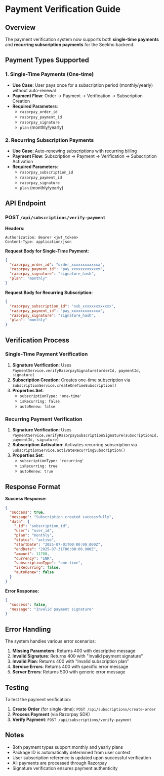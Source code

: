 # Payment Verification Guide

## Overview
The payment verification system now supports both **single-time payments** and **recurring subscription payments** for the Seekho backend.

## Payment Types Supported

### 1. Single-Time Payments (One-time)
- **Use Case**: User pays once for a subscription period (monthly/yearly) without auto-renewal
- **Payment Flow**: Order → Payment → Verification → Subscription Creation
- **Required Parameters**:
  - `razorpay_order_id`
  - `razorpay_payment_id` 
  - `razorpay_signature`
  - `plan` (monthly/yearly)

### 2. Recurring Subscription Payments
- **Use Case**: Auto-renewing subscriptions with recurring billing
- **Payment Flow**: Subscription → Payment → Verification → Subscription Activation
- **Required Parameters**:
  - `razorpay_subscription_id`
  - `razorpay_payment_id`
  - `razorpay_signature`
  - `plan` (monthly/yearly)

## API Endpoint

### POST `/api/subscriptions/verify-payment`

**Headers:**
```
Authorization: Bearer <jwt_token>
Content-Type: application/json
```

**Request Body for Single-Time Payment:**
```json
{
  "razorpay_order_id": "order_xxxxxxxxxxxxx",
  "razorpay_payment_id": "pay_xxxxxxxxxxxxx",
  "razorpay_signature": "signature_hash",
  "plan": "monthly"
}
```

**Request Body for Recurring Subscription:**
```json
{
  "razorpay_subscription_id": "sub_xxxxxxxxxxxxx",
  "razorpay_payment_id": "pay_xxxxxxxxxxxxx", 
  "razorpay_signature": "signature_hash",
  "plan": "monthly"
}
```

## Verification Process

### Single-Time Payment Verification
1. **Signature Verification**: Uses `PaymentService.verifyRazorpaySignature(orderId, paymentId, signature)`
2. **Subscription Creation**: Creates one-time subscription via `SubscriptionService.createOneTimeSubscription()`
3. **Properties Set**:
   - `subscriptionType: 'one-time'`
   - `isRecurring: false`
   - `autoRenew: false`

### Recurring Payment Verification  
1. **Signature Verification**: Uses `PaymentService.verifyRazorpaySubscriptionSignature(subscriptionId, paymentId, signature)`
2. **Subscription Activation**: Activates recurring subscription via `SubscriptionService.activateRecurringSubscription()`
3. **Properties Set**:
   - `subscriptionType: 'recurring'`
   - `isRecurring: true`
   - `autoRenew: true`

## Response Format

**Success Response:**
```json
{
  "success": true,
  "message": "Subscription created successfully",
  "data": {
    "_id": "subscription_id",
    "user": "user_id",
    "plan": "monthly",
    "status": "active",
    "startDate": "2025-07-01T00:00:00.000Z",
    "endDate": "2025-07-31T00:00:00.000Z",
    "amount": 11700,
    "currency": "INR",
    "subscriptionType": "one-time",
    "isRecurring": false,
    "autoRenew": false
  }
}
```

**Error Response:**
```json
{
  "success": false,
  "message": "Invalid payment signature"
}
```

## Error Handling

The system handles various error scenarios:

1. **Missing Parameters**: Returns 400 with descriptive message
2. **Invalid Signature**: Returns 400 with "Invalid payment signature" 
3. **Invalid Plan**: Returns 400 with "Invalid subscription plan"
4. **Service Errors**: Returns 400 with specific error message
5. **Server Errors**: Returns 500 with generic error message

## Testing

To test the payment verification:

1. **Create Order** (for single-time): `POST /api/subscriptions/create-order`
2. **Process Payment** (via Razorpay SDK)
3. **Verify Payment**: `POST /api/subscriptions/verify-payment`

## Notes

- Both payment types support monthly and yearly plans
- Package ID is automatically determined from user context
- User subscription reference is updated upon successful verification
- All payments are processed through Razorpay
- Signature verification ensures payment authenticity
